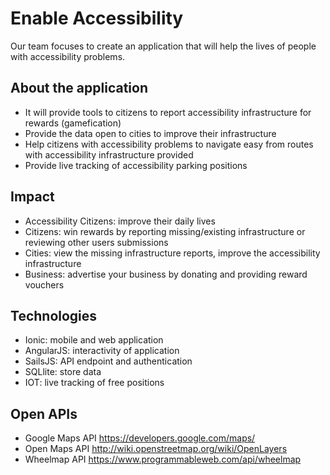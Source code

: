 # Enable Accessibility
Our team focuses to create an application that will help the lives of people with accessibility problems.

## About the application
* It will provide tools to citizens to report accessibility infrastructure for rewards (gamefication)
* Provide the data open to cities to improve their infrastructure
* Help citizens with accessibility problems to navigate easy from routes with accessibility infrastructure provided
* Provide live tracking of accessibility parking positions

## Impact
* Accessibility Citizens: improve their daily lives
* Citizens: win rewards by reporting missing/existing infrastructure or reviewing other users submissions
* Cities: view the missing infrastructure reports, improve the accessibility infrastructure
* Business: advertise your business by donating and providing reward vouchers  

## Technologies
* Ionic: mobile and web application
* AngularJS: interactivity of application
* SailsJS: API endpoint and authentication
* SQLlite: store data
* IOT: live tracking of free positions

## Open APIs
* Google Maps API https://developers.google.com/maps/
* Open Maps API http://wiki.openstreetmap.org/wiki/OpenLayers
* Wheelmap API https://www.programmableweb.com/api/wheelmap
